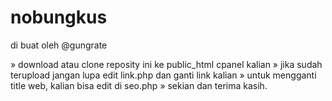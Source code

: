 # nobungkus
di buat oleh @gungrate

» download atau clone reposity ini ke public_html cpanel kalian
» jika sudah terupload jangan lupa edit link.php dan ganti link kalian
» untuk mengganti title web, kalian bisa edit di seo.php
» sekian dan terima kasih.

